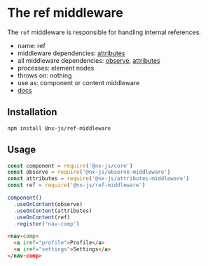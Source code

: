 # The ref middleware

The `ref` middleware is responsible for handling internal references.

- name: ref
- middleware dependencies: [attributes](https://github.com/nx-js/attributes-middleware)
- all middleware dependencies: [observe](https://github.com/nx-js/observe-middleware), [attributes](https://github.com/nx-js/attributes-middleware)
- processes: element nodes
- throws on: nothing
- use as: component or content middleware
- [docs](http://nx-framework.com/docs/middlewares/route)

## Installation

`npm install @nx-js/ref-middleware`

## Usage

```js
const component = require('@nx-js/core')
const observe = require('@nx-js/observe-middleware')
const attributes = require('@nx-js/attributes-middleware')
const ref = require('@nx-js/ref-middleware')

component()
  .useOnContent(observe)
  .useOnContent(attributes)
  .useOnContent(ref)
  .register('nav-comp')
```

```html
<nav-comp>
  <a iref="profile">Profile</a>
  <a iref="settings">Settings</a>
</nav-comp>
```
